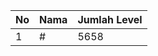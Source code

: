 | No | Nama            | Jumlah Level |
|----|-----------------|--------------|
| 1  | #    |    5658        |
